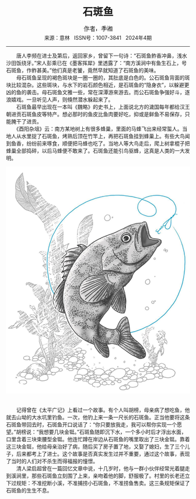 # <center>石斑鱼</center> 

<div align=center><img src="https://raw.githubusercontent.com/leaguecn/magazines/main/img_authors/%25d7%25f7%25d5%25df%25a3%25ba%25bc%25be%25cf%25e6.jpg"></div> 

<center>来源：意林   ISSN号：1007-3841   2024年4期</center> 


* * *


　　唐人李频在进士及第后，返回家乡，曾留下一句诗：“石斑鱼鲊香冲鼻，浅水沙田饭绕牙。”宋人彭乘已在《墨客挥犀》里透露了：“南方溪涧中有鱼生石上，号石斑鱼，作鲊甚美。”他们真是老饕，竟然早就知道了石斑鱼的美味。  
　　母石斑鱼呈现的褐色斑块是一圈一圈的，其肚底是白色的。公石斑鱼背面的斑块比较混杂。这些斑块，与水下的岩石颜色相近，是石斑鱼的“隐身衣”，以躲避更凶的鱼的袭击。母石斑鱼文雅一些，常在深潭游來游去。而公石斑鱼争强好斗，逐浪嬉戏。一旦听见人声，则倏然潜水躲起来了。  
　　石斑鱼最早出现在一本叫《魏略》的史书上，上面说北方的濊国每年都给汉王朝进贡石斑鱼皮等特产。想必那时的鱼皮比鱼肉要好吃，抑或是鲜鱼不易保存，只能腌干了进贡。  
　　《酉阳杂俎》云：南方某地树上有很多蜂巢，里面的马蜂飞出来经常蜇人。当地人从水里捉了石斑鱼，烤熟后顶在竹竿上，再把石斑鱼挂到蜂巢上。有些大鸟闻到鱼香，纷纷前来啄食，顺便把马蜂也吃了。当地人等大鸟走后，爬上树拿棍子把蜂巢全部捣碎，以后马蜂便不敢来了。石斑鱼还能引鸟驱蜂，这真是人类的一大发明。

![](https://raw.githubusercontent.com/leaguecn/magazines/main/img/yili20240451-1-l.jpg)

  
<br>　　记得曾在《太平广记》上看过一个故事。有个人叫胡榜，母亲病了想吃鱼，他就去山坳的大水坑里钓鱼。一次，他钓上来一条一尺长的石斑鱼。正当他要将这条石斑鱼带回去时，石斑鱼开口说话了：“你只要放我走，我可以帮你实现一个愿望。”胡榜说：“我想要几块金铤。”石斑鱼随即沉下水，一个多小时后才浮出水面，口里含着三块束腰型金铤。他连忙蹲在岸边从石斑鱼的嘴里取出了三块金铤。靠着这三块金铤，他给母亲治好了病，随后买了房子置了地，又娶了媳妇，生了三个儿子，后来都考上了进士。这个故事是否真实发生过并不重要，通过这个故事，表现了当时的人们对不杀生而得福报的憧憬。  
　　清人梁启超曾在一篇回忆文章中说，十几岁时，他与一群小伙伴经常光着腿走到溪涧里，那些石斑鱼立刻围了上来，亲吻着他的脚，舒服极了。村里的长老还立下过规矩：不准挖断小溪，不准捕捞小石斑鱼，不准捞鱼售卖。这三条规矩保证了石斑鱼的生生不息。